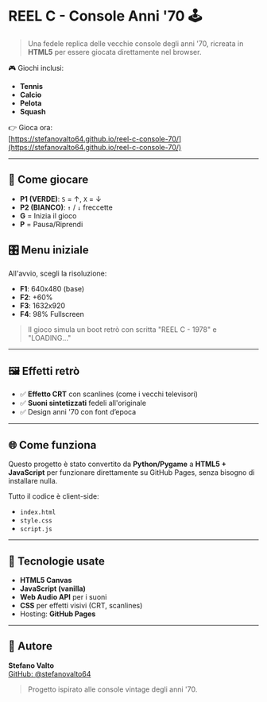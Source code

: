 # REEL C - Console Anni '70 🕹️

> Una fedele replica delle vecchie console degli anni '70, ricreata in **HTML5** per essere giocata direttamente nel browser.

🎮 Giochi inclusi:  
- **Tennis**  
- **Calcio**  
- **Pelota**  
- **Squash**

👉 Gioca ora:  
[https://stefanovalto64.github.io/reel-c-console-70/](https://stefanovalto64.github.io/reel-c-console-70/)

---

## 🚀 Come giocare

- **P1 (VERDE)**: `S` = ↑, `X` = ↓  
- **P2 (BIANCO)**: `↑` / `↓` freccette  
- **G** = Inizia il gioco  
- **P** = Pausa/Riprendi

## 🎛️ Menu iniziale

All'avvio, scegli la risoluzione:
- **F1**: 640x480 (base)  
- **F2**: +60%  
- **F3**: 1632x920  
- **F4**: 98% Fullscreen

> Il gioco simula un boot retrò con scritta "REEL C - 1978" e "LOADING..."

---

## 🖼️ Effetti retrò

- ✅ **Effetto CRT** con scanlines (come i vecchi televisori)
- ✅ **Suoni sintetizzati** fedeli all'originale
- ✅ Design anni '70 con font d’epoca

---

## 🌐 Come funziona

Questo progetto è stato convertito da **Python/Pygame** a **HTML5 + JavaScript** per funzionare direttamente su GitHub Pages, senza bisogno di installare nulla.

Tutto il codice è client-side:
- `index.html`
- `style.css`
- `script.js`

---

## 🔧 Tecnologie usate

- **HTML5 Canvas**
- **JavaScript (vanilla)**
- **Web Audio API** per i suoni
- **CSS** per effetti visivi (CRT, scanlines)
- Hosting: **GitHub Pages**

---

## 📂 Autore

**Stefano Valto**  
[GitHub: @stefanovalto64](https://github.com/stefanovalto64)

> Progetto ispirato alle console vintage degli anni '70.